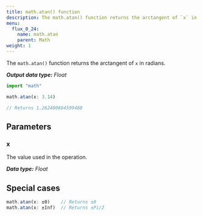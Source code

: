 ```yaml
---
title: math.atan() function
description: The math.atan() function returns the arctangent of `x` in radians.
menu:
  flux_0_24:
    name: math.atan
    parent: Math
weight: 1
---
```


The `math.atan()` function returns the arctangent of `x` in radians.

_**Output data type:** Float_

```js
import "math"

math.atan(x: 3.14)

// Returns 1.262480664599468
```

## Parameters

### x
The value used in the operation.

_**Data type:** Float_

## Special cases
```js
math.atan(x: ±0)    // Returns ±0
math.atan(x: ±Inf)  // Returns ±Pi/2
```
